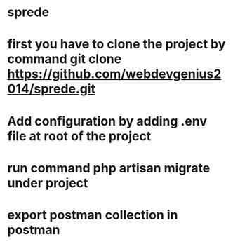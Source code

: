 # sprede
# first you have to clone the project by command git clone https://github.com/webdevgenius2014/sprede.git
# Add configuration by adding .env file at root of the project
# run command php artisan migrate under project
# export postman collection in postman
